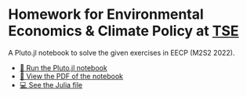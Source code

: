 # Homework for Environmental Economics & Climate Policy at [TSE](https://tse-fr.eu)

A Pluto.jl notebook to solve the given exercises in EECP (M2S2 2022).

- [📓 Run the Pluto.jl notebook](https://masonrhayes.keybase.pub/projects/pluto/eecp_hw.html)
- [📂 View the PDF of the notebook](https://masonrhayes.keybase.pub/projects/pluto/eecp_hw.pdf)
- [💻 See the Julia file](https://github.com/masonrhayes/eecp/blob/master/homework/eecp_hw.jl)
